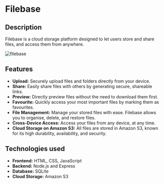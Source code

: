 # Filebase

## Description

Filebase is a cloud storage platform designed to let users store and share files, and access them from anywhere.

![filebase](https://github.com/LA-248/cloud-storage/assets/104241771/3f0ff158-487e-484c-a3b5-bae07123acb6)

## Features

- **Upload:** Securely upload files and folders directly from your device.
- **Share:** Easily share files with others by generating secure, shareable links.
- **Preview:** Directly preview files without the need to download them first.
- **Favourite:** Quickly access your most important files by marking them as favourites.
- **File Management:** Manage your stored files with ease. Filebase allows you to organise, delete, and restore files.
- **Cross-Device Access:** Access your files from any device, at any time.
- **Cloud Storage on Amazon S3:** All files are stored in Amazon S3, known for its high durability, availability, and security.

## Technologies used

- **Frontend:** HTML, CSS, JavaScript
- **Backend:** Node.js and Express
- **Database:** SQLite
- **Cloud Storage:** Amazon S3
